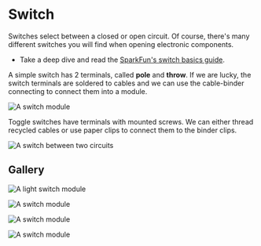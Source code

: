 # Switch

Switches select between a closed or open circuit. Of course, there's many different switches you will find when opening electronic components.

* Take a deep dive and read the [SparkFun's switch basics guide](https://learn.sparkfun.com/tutorials/switch-basics).

A simple switch has 2 terminals, called **pole** and **throw**.
If we are lucky, the switch terminals are soldered to cables
and we can use the cable-binder connecting to connect them into a
module.

![A switch module]({{site.baseurl}}/assets/switch.JPG)

Toggle switches have terminals with mounted screws. 
We can either thread recycled cables or use paper clips to connect them to the binder clips.

![A switch between two circuits]({{site.baseurl}}/assets/threewayswitch.jpg)

## Gallery

![A light switch module]({{site.baseurl}}/assets/modules/switch-knife.jpg)

![A switch module]({{site.baseurl}}/assets/modules/switch-recycled.jpg)

![A switch module]({{site.baseurl}}/assets/modules/switch-recycled-2.jpg)

![A switch module]({{site.baseurl}}/assets/modules/switch-recycled-paper-clip.jpg)
